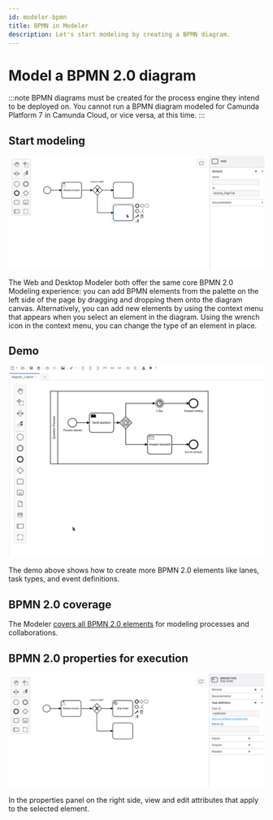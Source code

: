 ```yaml
---
id: modeler-bpmn
title: BPMN in Modeler
description: Let's start modeling by creating a BPMN diagram.
---
```


# Model a BPMN 2.0 diagram

:::note
BPMN diagrams must be created for the process engine they intend to be deployed on. You cannot run a BPMN diagram modeled for Camunda Platform 7 in Camunda Cloud, or vice versa, at this time.
:::

## Start modeling

![Start Modeling](./assets/quickstart-2.png)

The Web and Desktop Modeler both offer the same core BPMN 2.0 Modeling experience: you can add BPMN elements from the palette on the left side of the page by dragging and dropping them onto the diagram canvas. Alternatively, you can add new elements by using the context menu that appears when you select an element in the diagram. Using the wrench icon in the context menu, you can change the type of an element in place.

## Demo

![Demo](./assets/demo.gif)

The demo above shows how to create more BPMN 2.0 elements like lanes, task types, and event definitions.

## BPMN 2.0 coverage

The Modeler [covers all BPMN 2.0 elements](/docs/components/modeler/bpmn/bpmn-coverage/) for modeling processes and collaborations.

## BPMN 2.0 properties for execution

![Save BPMN Diagram](./assets/quickstart-3.png)

In the properties panel on the right side, view and edit attributes that apply to the selected element.